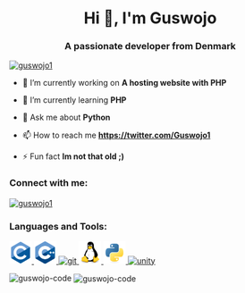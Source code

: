 <h1 align="center">Hi 👋, I'm Guswojo</h1>
<h3 align="center">A passionate developer from Denmark</h3>

<p align="left"> <a href="https://twitter.com/guswojo1" target="blank"><img src="https://img.shields.io/twitter/follow/guswojo1?logo=twitter&style=for-the-badge" alt="guswojo1" /></a> </p>

- 🔭 I’m currently working on **A hosting website with PHP**

- 🌱 I’m currently learning **PHP**

- 💬 Ask me about **Python**

- 📫 How to reach me **https://twitter.com/Guswojo1**

- ⚡ Fun fact **Im not that old ;)**

<h3 align="left">Connect with me:</h3>
<p align="left">
<a href="https://twitter.com/guswojo1" target="blank"><img align="center" src="https://raw.githubusercontent.com/rahuldkjain/github-profile-readme-generator/master/src/images/icons/Social/twitter.svg" alt="guswojo1" height="30" width="40" /></a>
</p>

<h3 align="left">Languages and Tools:</h3>
<p align="left"> <a href="https://www.cprogramming.com/" target="_blank" rel="noreferrer"> <img src="https://raw.githubusercontent.com/devicons/devicon/master/icons/c/c-original.svg" alt="c" width="40" height="40"/> </a> <a href="https://www.w3schools.com/cpp/" target="_blank" rel="noreferrer"> <img src="https://raw.githubusercontent.com/devicons/devicon/master/icons/cplusplus/cplusplus-original.svg" alt="cplusplus" width="40" height="40"/> </a> <a href="https://git-scm.com/" target="_blank" rel="noreferrer"> <img src="https://www.vectorlogo.zone/logos/git-scm/git-scm-icon.svg" alt="git" width="40" height="40"/> </a> <a href="https://www.linux.org/" target="_blank" rel="noreferrer"> <img src="https://raw.githubusercontent.com/devicons/devicon/master/icons/linux/linux-original.svg" alt="linux" width="40" height="40"/> </a> <a href="https://www.python.org" target="_blank" rel="noreferrer"> <img src="https://raw.githubusercontent.com/devicons/devicon/master/icons/python/python-original.svg" alt="python" width="40" height="40"/> </a> <a href="https://unity.com/" target="_blank" rel="noreferrer"> <img src="https://www.vectorlogo.zone/logos/unity3d/unity3d-icon.svg" alt="unity" width="40" height="40"/> </a> </p>

<p><img align="left" src="https://github-readme-stats.vercel.app/api/top-langs?username=guswojo-code&show_icons=true&locale=en&layout=compact" alt="guswojo-code" /></p>

<p>&nbsp;<img align="center" src="https://github-readme-stats.vercel.app/api?username=guswojo-code&show_icons=true&locale=en" alt="guswojo-code" /></p>

